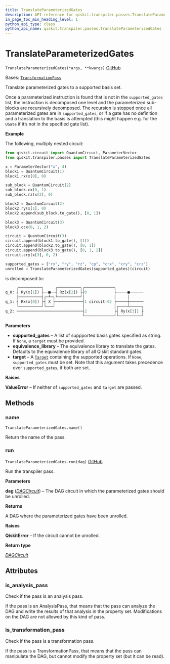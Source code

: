 ```yaml
---
title: TranslateParameterizedGates
description: API reference for qiskit.transpiler.passes.TranslateParameterizedGates
in_page_toc_min_heading_level: 1
python_api_type: class
python_api_name: qiskit.transpiler.passes.TranslateParameterizedGates
---
```


# TranslateParameterizedGates

<span id="qiskit.transpiler.passes.TranslateParameterizedGates" />

`TranslateParameterizedGates(*args, **kwargs)` [GitHub](https://github.com/qiskit/qiskit/tree/stable/0.24/qiskit/transpiler/passes/basis/translate_parameterized.py "view source code")

Bases: [`TransformationPass`](qiskit.transpiler.TransformationPass "qiskit.transpiler.basepasses.TransformationPass")

Translate parameterized gates to a supported basis set.

Once a parameterized instruction is found that is not in the `supported_gates` list, the instruction is decomposed one level and the parameterized sub-blocks are recursively decomposed. The recursion is stopped once all parameterized gates are in `supported_gates`, or if a gate has no definition and a translation to the basis is attempted (this might happen e.g. for the `UGate` if it’s not in the specified gate list).

**Example**

The following, multiply nested circuit:

```python
from qiskit.circuit import QuantumCircuit, ParameterVector
from qiskit.transpiler.passes import TranslateParameterizedGates

x = ParameterVector("x", 4)
block1 = QuantumCircuit(1)
block1.rx(x[0], 0)

sub_block = QuantumCircuit(2)
sub_block.cx(0, 1)
sub_block.rz(x[2], 0)

block2 = QuantumCircuit(2)
block2.ry(x[1], 0)
block2.append(sub_block.to_gate(), [0, 1])

block3 = QuantumCircuit(3)
block3.ccx(0, 1, 2)

circuit = QuantumCircuit(3)
circuit.append(block1.to_gate(), [1])
circuit.append(block2.to_gate(), [0, 1])
circuit.append(block3.to_gate(), [0, 1, 2])
circuit.cry(x[3], 0, 2)

supported_gates = ["rx", "ry", "rz", "cp", "crx", "cry", "crz"]
unrolled = TranslateParameterizedGates(supported_gates)(circuit)
```

is decomposed to:

```python
     ┌──────────┐     ┌──────────┐┌─────────────┐
q_0: ┤ Ry(x[1]) ├──■──┤ Rz(x[2]) ├┤0            ├─────■──────
     ├──────────┤┌─┴─┐└──────────┘│             │     │
q_1: ┤ Rx(x[0]) ├┤ X ├────────────┤1 circuit-92 ├─────┼──────
     └──────────┘└───┘            │             │┌────┴─────┐
q_2: ─────────────────────────────┤2            ├┤ Ry(x[3]) ├
                                  └─────────────┘└──────────┘
```

**Parameters**

*   **supported\_gates** – A list of suppported basis gates specified as string. If `None`, a `target` must be provided.
*   **equivalence\_library** – The equivalence library to translate the gates. Defaults to the equivalence library of all Qiskit standard gates.
*   **target** – A [`Target`](qiskit.transpiler.Target "qiskit.transpiler.Target") containing the supported operations. If `None`, `supported_gates` must be set. Note that this argument takes precedence over `supported_gates`, if both are set.

**Raises**

**ValueError** – If neither of `supported_gates` and `target` are passed.

## Methods

<span id="qiskit-transpiler-passes-translateparameterizedgates-name" />

### name

<span id="qiskit.transpiler.passes.TranslateParameterizedGates.name" />

`TranslateParameterizedGates.name()`

Return the name of the pass.

<span id="qiskit-transpiler-passes-translateparameterizedgates-run" />

### run

<span id="qiskit.transpiler.passes.TranslateParameterizedGates.run" />

`TranslateParameterizedGates.run(dag)` [GitHub](https://github.com/qiskit/qiskit/tree/stable/0.24/qiskit/transpiler/passes/basis/translate_parameterized.py "view source code")

Run the transpiler pass.

**Parameters**

**dag** ([*DAGCircuit*](qiskit.dagcircuit.DAGCircuit "qiskit.dagcircuit.dagcircuit.DAGCircuit")) – The DAG circuit in which the parameterized gates should be unrolled.

**Returns**

A DAG where the parameterized gates have been unrolled.

**Raises**

**QiskitError** – If the circuit cannot be unrolled.

**Return type**

[*DAGCircuit*](qiskit.dagcircuit.DAGCircuit "qiskit.dagcircuit.dagcircuit.DAGCircuit")

## Attributes

<span id="qiskit.transpiler.passes.TranslateParameterizedGates.is_analysis_pass" />

### is\_analysis\_pass

Check if the pass is an analysis pass.

If the pass is an AnalysisPass, that means that the pass can analyze the DAG and write the results of that analysis in the property set. Modifications on the DAG are not allowed by this kind of pass.

<span id="qiskit.transpiler.passes.TranslateParameterizedGates.is_transformation_pass" />

### is\_transformation\_pass

Check if the pass is a transformation pass.

If the pass is a TransformationPass, that means that the pass can manipulate the DAG, but cannot modify the property set (but it can be read).

